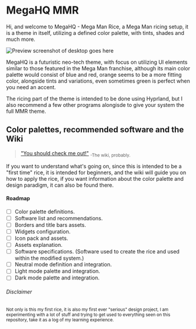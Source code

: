 # MegaHQ MMR
Hi, and welcome to MegaHQ - Mega Man Rice, a Mega Man ricing setup, it is a theme in itself, utilizing a defined color palette, with tints, shades and much more.

![Preview screenshot of desktop goes here](image_link)

MegaHQ is a futuristic neo-tech theme, with focus on utilizing UI elements similar to those featured in the Mega Man franchise, although its main color palette would consist of blue and red, orange seems to be a more fitting color, alongside tints and variations, even sometimes green is perfect when you need an accent.

The ricing part of the theme is intended to be done using Hyprland, but I also recommend a few other programs alongisde to give your system the full MMR theme.

## Color palettes, recommended software and the Wiki

> ["You should check me out!"](https://github.com/Exzmerald/MegaHQ/wiki) <sub> -The wiki, probably.</sub>

If you want to understand what's going on, since this is intended to be a "first time" rice, it is intended for beginners, and the wiki will guide you on how to apply the rice, if you want information about the color palette and design paradigm, it can also be found there.

#### Roadmap

- [ ] Color palette definitions.
- [ ] Software list and recommendations.
- [ ] Borders and title bars assets.
- [ ] Widgets configuration.
- [ ] Icon pack and assets.
- [ ]  Assets explanation.
- [ ] Software specifications. (Software used to create the rice and used within the modified system.)
- [ ] Neutral mode definition and integration.
- [ ] Light mode palette and integration.
- [ ] Dark mode palette and integration.

###### Disclaimer
<sub>
Not only is this my first rice, it is also my first ever "serious" design project, I am experimenting with a lot of stuff and trying to get used to everything seen on this repository, take it as a log of my learning experience.
</sub>